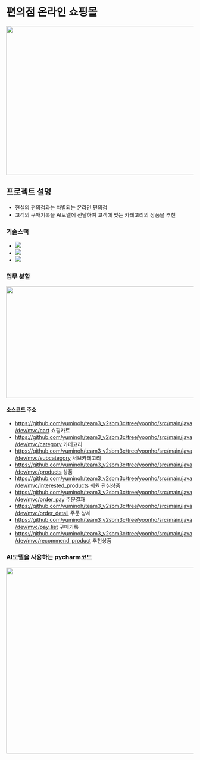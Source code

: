 # 편의점 온라인 쇼핑몰
<img src="https://user-images.githubusercontent.com/95003319/157375930-2c8601e3-37d6-4edf-8f28-862702ebc9a5.png" width="600" height="400"/>

## 프로젝트 설명

- 현실의 편의점과는 차별되는 온라인 편의점
- 고객의 구매기록을 AI모델에 전달하여 고객에 맞는 카테고리의 상품을 추천

### 기술스택
- <img src="https://img.shields.io/badge/Spring Boot-green?style=flat&logo=Spring boot&logoColor=black"/>
- <img src="https://img.shields.io/badge/MySQL-blue?style=flat&logo=MySQL&logoColor=black"/>
- <img src="https://img.shields.io/badge/Java-black?style=flat&logo=Java&logoColor=white"/>

### 업무 분할
<img src="https://user-images.githubusercontent.com/95003319/157579911-0be87a8c-2555-4085-b99b-cd742fae6831.png" width="600" height="300"/>

#### 소스코드 주소 
- https://github.com/yuminoh/team3_v2sbm3c/tree/yoonho/src/main/java/dev/mvc/cart 쇼핑카트 
- https://github.com/yuminoh/team3_v2sbm3c/tree/yoonho/src/main/java/dev/mvc/category 카테고리 
- https://github.com/yuminoh/team3_v2sbm3c/tree/yoonho/src/main/java/dev/mvc/subcategory 서브카테고리
- https://github.com/yuminoh/team3_v2sbm3c/tree/yoonho/src/main/java/dev/mvc/products 상품
- https://github.com/yuminoh/team3_v2sbm3c/tree/yoonho/src/main/java/dev/mvc/interested_products 회원 관심상품 
- https://github.com/yuminoh/team3_v2sbm3c/tree/yoonho/src/main/java/dev/mvc/order_pay 주문결재 
- https://github.com/yuminoh/team3_v2sbm3c/tree/yoonho/src/main/java/dev/mvc/order_detail 주문 상세
- https://github.com/yuminoh/team3_v2sbm3c/tree/yoonho/src/main/java/dev/mvc/pay_list 구매기록 
- https://github.com/yuminoh/team3_v2sbm3c/tree/yoonho/src/main/java/dev/mvc/recommend_product 추천상품 


### AI모델을 사용하는 pycharm코드
<img src="https://user-images.githubusercontent.com/95003319/157582473-4fe93b1b-bc4b-4144-95b5-7a4919b9aebd.png" width="600" height="500"/>
